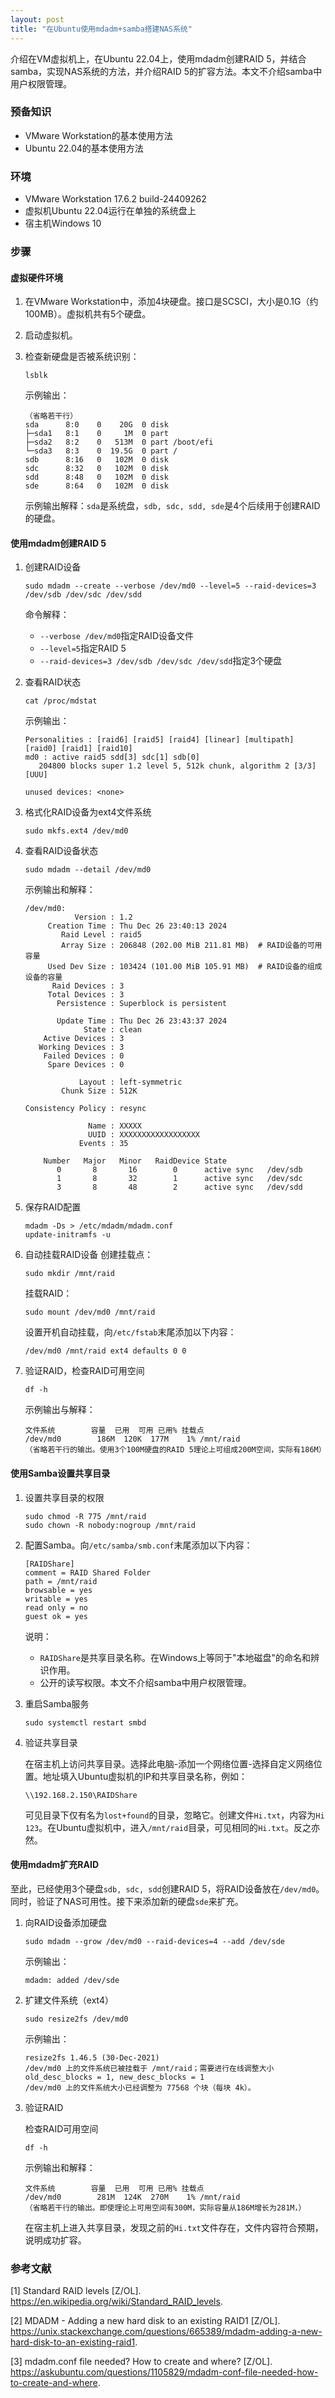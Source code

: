```yaml
---
layout: post
title: "在Ubuntu使用mdadm+samba搭建NAS系统"
---
```


介绍在VM虚拟机上，在Ubuntu 22.04上，使用mdadm创建RAID 5，并结合samba，实现NAS系统的方法，并介绍RAID 5的扩容方法。本文不介绍samba中用户权限管理。

### 预备知识

- VMware Workstation的基本使用方法
- Ubuntu 22.04的基本使用方法

### 环境

- VMware Workstation 17.6.2 build-24409262
- 虚拟机Ubuntu 22.04运行在单独的系统盘上
- 宿主机Windows 10

### 步骤

#### 虚拟硬件环境

1. 在VMware Workstation中，添加4块硬盘。接口是SCSCI，大小是0.1G（约100MB）。虚拟机共有5个硬盘。

2. 启动虚拟机。

3. 检查新硬盘是否被系统识别：
    ```
    lsblk
    ```
    
    示例输出：
    ```
    （省略若干行）
    sda      8:0    0    20G  0 disk 
    ├─sda1   8:1    0     1M  0 part 
    ├─sda2   8:2    0   513M  0 part /boot/efi
    └─sda3   8:3    0  19.5G  0 part /
    sdb      8:16   0   102M  0 disk 
    sdc      8:32   0   102M  0 disk 
    sdd      8:48   0   102M  0 disk 
    sde      8:64   0   102M  0 disk 
    ```
    示例输出解释：`sda`是系统盘，`sdb, sdc, sdd, sde`是4个后续用于创建RAID的硬盘。

#### 使用mdadm创建RAID 5

1. 创建RAID设备
    ```
    sudo mdadm --create --verbose /dev/md0 --level=5 --raid-devices=3 /dev/sdb /dev/sdc /dev/sdd
    ```
    命令解释：
    - `--verbose /dev/md0`指定RAID设备文件
    - `--level=5`指定RAID 5
    - `--raid-devices=3 /dev/sdb /dev/sdc /dev/sdd`指定3个硬盘

2. 查看RAID状态
    ```
    cat /proc/mdstat
    ```

    示例输出：
    ```
    Personalities : [raid6] [raid5] [raid4] [linear] [multipath] [raid0] [raid1] [raid10] 
    md0 : active raid5 sdd[3] sdc[1] sdb[0]
       204800 blocks super 1.2 level 5, 512k chunk, algorithm 2 [3/3] [UUU]
          
    unused devices: <none>
    ```

3. 格式化RAID设备为ext4文件系统
    ```
    sudo mkfs.ext4 /dev/md0
    ```

4. 查看RAID设备状态
    ```
    sudo mdadm --detail /dev/md0
    ```

    示例输出和解释：
    ```
    /dev/md0:
               Version : 1.2
         Creation Time : Thu Dec 26 23:40:13 2024
            Raid Level : raid5
            Array Size : 206848 (202.00 MiB 211.81 MB)  # RAID设备的可用容量
         Used Dev Size : 103424 (101.00 MiB 105.91 MB)  # RAID设备的组成设备的容量
          Raid Devices : 3
         Total Devices : 3
           Persistence : Superblock is persistent
    
           Update Time : Thu Dec 26 23:43:37 2024
                 State : clean 
        Active Devices : 3
       Working Devices : 3
        Failed Devices : 0
         Spare Devices : 0
    
                Layout : left-symmetric
            Chunk Size : 512K
    
    Consistency Policy : resync
    
                  Name : XXXXX
                  UUID : XXXXXXXXXXXXXXXXXX
                Events : 35
    
        Number   Major   Minor   RaidDevice State
           0       8       16        0      active sync   /dev/sdb
           1       8       32        1      active sync   /dev/sdc
           3       8       48        2      active sync   /dev/sdd
    ```

5. 保存RAID配置
    ```
    mdadm -Ds > /etc/mdadm/mdadm.conf
    update-initramfs -u
    ```

6. 自动挂载RAID设备
    创建挂载点：
    ```
    sudo mkdir /mnt/raid
    ```
    
    挂载RAID：
    ```
    sudo mount /dev/md0 /mnt/raid
    ```
    
    设置开机自动挂载，向`/etc/fstab`末尾添加以下内容：
    ```
    /dev/md0 /mnt/raid ext4 defaults 0 0
    ```

7. 验证RAID，检查RAID可用空间
    ```
    df -h
    ```
    
    示例输出与解释：
    ```
    文件系统        容量  已用  可用 已用% 挂载点
    /dev/md0        186M  120K  177M    1% /mnt/raid
    （省略若干行的输出。使用3个100M硬盘的RAID 5理论上可组成200M空间，实际有186M）
    ```

#### 使用Samba设置共享目录

1. 设置共享目录的权限
    ```
    sudo chmod -R 775 /mnt/raid
    sudo chown -R nobody:nogroup /mnt/raid
    ```

2. 配置Samba。向`/etc/samba/smb.conf`末尾添加以下内容：
    ```
    [RAIDShare]
    comment = RAID Shared Folder
    path = /mnt/raid
    browsable = yes
    writable = yes
    read only = no
    guest ok = yes
    ```
    说明：
    - `RAIDShare`是共享目录名称。在Windows上等同于"本地磁盘"的命名和辨识作用。
    - 公开的读写权限。本文不介绍samba中用户权限管理。

3. 重启Samba服务
    ```
    sudo systemctl restart smbd
    ```

4. 验证共享目录

    在宿主机上访问共享目录。选择此电脑-添加一个网络位置-选择自定义网络位置。地址填入Ubuntu虚拟机的IP和共享目录名称，例如：
    ```
    \\192.168.2.150\RAIDShare
    ```
    可见目录下仅有名为`lost+found`的目录，忽略它。创建文件`Hi.txt`，内容为`Hi 123`。在Ubuntu虚拟机中，进入`/mnt/raid`目录，可见相同的`Hi.txt`。反之亦然。

#### 使用mdadm扩充RAID

至此，已经使用3个硬盘`sdb, sdc, sdd`创建RAID 5，将RAID设备放在`/dev/md0`。同时，验证了NAS可用性。接下来添加新的硬盘`sde`来扩充。

1. 向RAID设备添加硬盘
    ```
    sudo mdadm --grow /dev/md0 --raid-devices=4 --add /dev/sde
    ```
 
    示例输出：
    ```
    mdadm: added /dev/sde
    ```

2. 扩建文件系统（ext4）
    ```
    sudo resize2fs /dev/md0
    ```
    
    示例输出：
    ```
    resize2fs 1.46.5 (30-Dec-2021)
    /dev/md0 上的文件系统已被挂载于 /mnt/raid；需要进行在线调整大小
    old_desc_blocks = 1, new_desc_blocks = 1
    /dev/md0 上的文件系统大小已经调整为 77568 个块（每块 4k）。
    ```

3. 验证RAID

    检查RAID可用空间
    ```
    df -h
    ```
    
    示例输出和解释：
    ```
    文件系统        容量  已用  可用 已用% 挂载点
    /dev/md0        281M  124K  270M    1% /mnt/raid
    （省略若干行的输出。即使理论上可用空间有300M，实际容量从186M增长为281M，）
    ```
    在宿主机上进入共享目录，发现之前的`Hi.txt`文件存在，文件内容符合预期，说明成功扩容。

### 参考文献

[1] Standard RAID levels [Z/OL]. https://en.wikipedia.org/wiki/Standard_RAID_levels. 

[2] MDADM - Adding a new hard disk to an existing RAID1 [Z/OL]. https://unix.stackexchange.com/questions/665389/mdadm-adding-a-new-hard-disk-to-an-existing-raid1. 

[3] mdadm.conf file needed? How to create and where? [Z/OL]. https://askubuntu.com/questions/1105829/mdadm-conf-file-needed-how-to-create-and-where.
